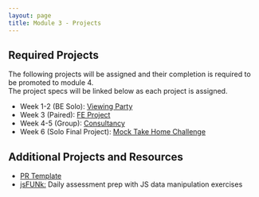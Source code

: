 ```yaml
---
layout: page
title: Module 3 - Projects
---
```


## Required Projects

The following projects will be assigned and their completion is required to be promoted to module 4.  
The project specs will be linked below as each project is assigned.

- Week 1-2 (BE Solo): [Viewing Party](./viewing_party)
- Week 3 (Paired): [FE Project](./)
- Week 4-5 (Group): [Consultancy](./consultancy/)
- Week 6 (Solo Final Project): [Mock Take Home Challenge](./take_home)

## Additional Projects and Resources

- [PR Template](./pr_template)
- [jsFUNk:](./js_funk) Daily assessment prep with JS data manipulation exercises
